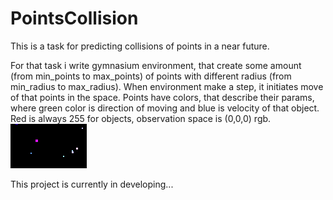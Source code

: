 # PointsCollision

This is a task for predicting collisions of points in a near future.

For that task i write gymnasium environment, that create some amount (from min_points to max_points) of points with different radius (from min_radius to max_radius). When environment make a step, it initiates move of that points in the space. Points have colors, that describe their params, where green color is direction of moving and blue is velocity of that object. Red is always 255 for objects, observation space is (0,0,0) rgb.
![Example](example/0_1.png)

This project is currently in developing...